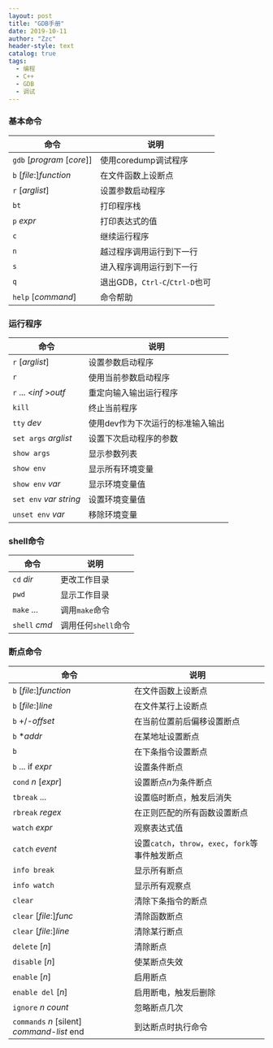 ```yaml
---
layout: post
title: "GDB手册"
date: 2019-10-11
author: "Zzc"
header-style: text
catalog: true
tags:
  - 编程
  - C++
  - GDB
  - 调试
---
```


### 基本命令

命令 | 说明
-|-
`gdb` [*program* [*core*]] | 使用coredump调试程序
`b` [*file*:]*function* | 在文件函数上设断点
`r` [*arglist*] | 设置参数启动程序
`bt` | 打印程序栈
`p` *expr* | 打印表达式的值
`c` | 继续运行程序
`n` | 越过程序调用运行到下一行
`s` | 进入程序调用运行到下一行
`q` | 退出GDB，`Ctrl-C`/`Ctrl-D`也可
`help` [*command*] | 命令帮助

### 运行程序

命令 | 说明
-|-
`r` [*arglist*] | 设置参数启动程序
`r` | 使用当前参数启动程序
`r` ... \<*inf* \>*outf* | 重定向输入输出运行程序
`kill` | 终止当前程序
`tty` *dev* | 使用dev作为下次运行的标准输入输出
`set args` *arglist* | 设置下次启动程序的参数
`show args` | 显示参数列表
`show env` | 显示所有环境变量
`show env` *var* | 显示环境变量值
`set env` *var* *string* | 设置环境变量值
`unset env` *var* | 移除环境变量

### shell命令

命令 | 说明
-|-
`cd` *dir* | 更改工作目录
`pwd` | 显示工作目录
`make` ... | 调用`make`命令
`shell` *cmd* | 调用任何`shell`命令

### 断点命令

命令 | 说明
-|-
`b` [*file*:]*function* | 在文件函数上设断点
`b` [*file*:]*line* | 在文件某行上设断点
`b` +/-*offset* | 在当前位置前后偏移设置断点
`b` \**addr* | 在某地址设置断点
`b` | 在下条指令设置断点
`b` ... if *expr* | 设置条件断点
`cond` *n* [*expr*] | 设置断点*n*为条件断点
`tbreak` ... | 设置临时断点，触发后消失
`rbreak` *regex* | 在正则匹配的所有函数设置断点
`watch` *expr* | 观察表达式值
`catch` *event* | 设置`catch`，`throw`，`exec`，`fork`等事件触发断点
`info break` | 显示所有断点
`info watch` | 显示所有观察点
`clear` | 清除下条指令的断点
`clear` [*file*:]*func* | 清除函数断点
`clear` [*file*:]*line* | 清除某行断点
`delete` [*n*] | 清除断点
`disable` [*n*] | 使某断点失效
`enable` [*n*] | 启用断点
`enable del` [*n*] | 启用断电，触发后删除
`ignore` *n* *count* | 忽略断点几次
`commands` *n* [silent] *command-list* end | 到达断点时执行命令

